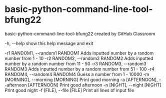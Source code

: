 # basic-python-command-line-tool-bfung22
basic-python-command-line-tool-bfung22 created by GitHub Classroom

  -h,           --help        show this help message and exit
  
  -r1 RANDOM1, --random1     RANDOM1
                        Adds inputted number by a random number from 1 - 10
  -r2 RANDOM2, --random2 RANDOM2
                        Adds inputted number by a random number from 11 - 50
  -r3 RANDOM3, --random3 RANDOM3
                        Adds inputted number by a random number from 51 - 100
  -r4 RANDOM4, --random4 RANDOM4
                        Guess a number from 1 - 10000
  -m [MORNING], --morning [MORNING]
                        Print good morning
  -a [AFTERNOON], --afternoon [AFTERNOON]
                        Print good afternoon
  -n [NIGHT], --night [NIGHT]
                        Print good night
  -f [FILE], --file [FILE]
                        Print all lines of input file
